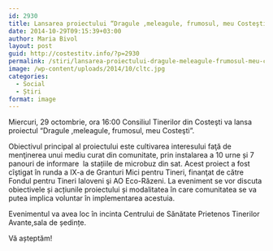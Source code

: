 ```yaml
---
id: 2930
title: Lansarea proiectului “Dragule ,meleagule, frumosul, meu Costeşti”
date: 2014-10-29T09:15:39+03:00
author: Maria Bivol
layout: post
guid: http://costestitv.info/?p=2930
permalink: /stiri/lansarea-proiectului-dragule-meleagule-frumosul-meu-costesti/
image: /wp-content/uploads/2014/10/cltc.jpg
categories:
  - Social
  - Știri
format: image
---
```

Miercuri, 29 octombrie, ora 16:00 Consiliul Tinerilor din Costeşti va lansa proiectul “Dragule ,meleagule, frumosul, meu Costeşti”.<!--more-->

Obiectivul principal al proiectului este cultivarea interesului faţă de menţinerea unui mediu curat din comunitate, prin instalarea a 10 urne și 7 panouri de informare  la stațiile de microbuz din sat. Acest proiect a fost cîştigat în runda a IX-a de Granturi Mici pentru Tineri, finanţat de către Fondul pentru Tineri Ialoveni şi AO Eco-Răzeni. La eveniment se vor discuta obiectivele și acțiunile proiectului și modalitatea în care comunitatea se va putea implica voluntar în implementarea acestuia.

Evenimentul va avea loc în incinta Centrului de Sănătate Prietenos Tinerilor Avante,sala de ședințe.

Vă așteptăm!